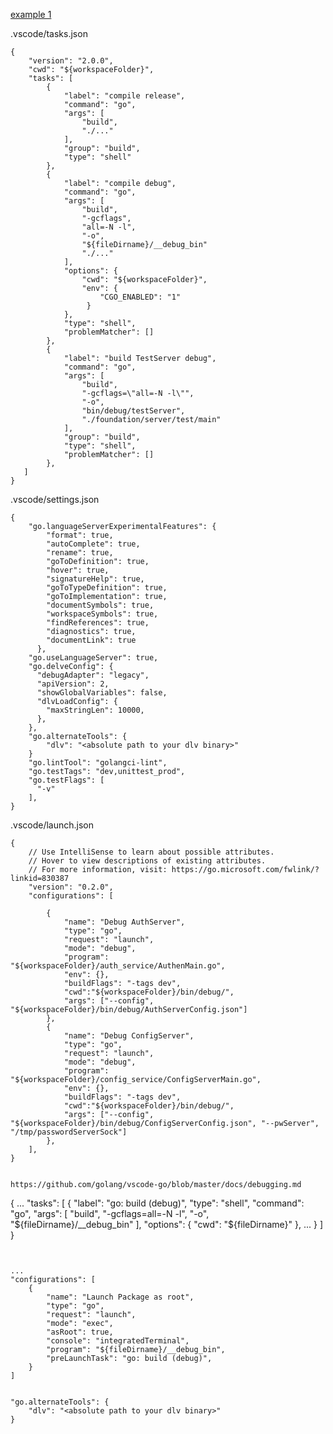 

[example 1](https://github.com/Shareable-Resources/eurus/blob/5b26db2a094715d7deb44e1a4f2c41cca966247c/eurus-backend/.vscode/tasks.json)

.vscode/tasks.json
```
{
    "version": "2.0.0",
    "cwd": "${workspaceFolder}",
    "tasks": [
        {
            "label": "compile release",
            "command": "go",
            "args": [
                "build",
                "./..."
            ],
            "group": "build",
            "type": "shell"
        },
        {
            "label": "compile debug",
            "command": "go",
            "args": [
                "build",
                "-gcflags",
                "all=-N -l",
                "-o",
                "${fileDirname}/__debug_bin"
                "./..."
            ],
            "options": {
                "cwd": "${workspaceFolder}",
                "env": {
                    "CGO_ENABLED": "1"
                 }
            },
            "type": "shell",
            "problemMatcher": []
        },
        {
            "label": "build TestServer debug",
            "command": "go",
            "args": [
                "build",
                "-gcflags=\"all=-N -l\"",
                "-o",
                "bin/debug/testServer",
                "./foundation/server/test/main"
            ],
            "group": "build",
            "type": "shell",
            "problemMatcher": []
        },
   ]
}
```

.vscode/settings.json
```
{
    "go.languageServerExperimentalFeatures": {
        "format": true,
        "autoComplete": true,
        "rename": true,
        "goToDefinition": true,
        "hover": true,
        "signatureHelp": true,
        "goToTypeDefinition": true,
        "goToImplementation": true,
        "documentSymbols": true,
        "workspaceSymbols": true,
        "findReferences": true,
        "diagnostics": true,
        "documentLink": true
      },
    "go.useLanguageServer": true,
    "go.delveConfig": {
      "debugAdapter": "legacy",
      "apiVersion": 2,
      "showGlobalVariables": false,
      "dlvLoadConfig": {
        "maxStringLen": 10000,
      },
    },
    "go.alternateTools": {
        "dlv": "<absolute path to your dlv binary>"
    }
    "go.lintTool": "golangci-lint",
    "go.testTags": "dev,unittest_prod",
    "go.testFlags": [
      "-v"
    ],
}    
```

.vscode/launch.json
```
{
    // Use IntelliSense to learn about possible attributes.
    // Hover to view descriptions of existing attributes.
    // For more information, visit: https://go.microsoft.com/fwlink/?linkid=830387
    "version": "0.2.0",
    "configurations": [

        {
            "name": "Debug AuthServer",
            "type": "go",
            "request": "launch",
            "mode": "debug",
            "program": "${workspaceFolder}/auth_service/AuthenMain.go",
            "env": {},
            "buildFlags": "-tags dev",
            "cwd":"${workspaceFolder}/bin/debug/",
            "args": ["--config", "${workspaceFolder}/bin/debug/AuthServerConfig.json"]
        },
        {
            "name": "Debug ConfigServer",
            "type": "go",
            "request": "launch",
            "mode": "debug",
            "program": "${workspaceFolder}/config_service/ConfigServerMain.go",
            "env": {},
            "buildFlags": "-tags dev",
            "cwd":"${workspaceFolder}/bin/debug/",
            "args": ["--config", "${workspaceFolder}/bin/debug/ConfigServerConfig.json", "--pwServer", "/tmp/passwordServerSock"]
        },
    ],
}


https://github.com/golang/vscode-go/blob/master/docs/debugging.md

```
{
    ...
    "tasks": [
        {
            "label": "go: build (debug)",
            "type": "shell",
            "command": "go",
            "args": [
                "build",
                "-gcflags=all=-N -l",
                "-o",
                "${fileDirname}/__debug_bin"
            ],
            "options": {
                "cwd": "${fileDirname}"
            },
            ...
        }
    ]
}
```


```
    ...
    "configurations": [
        {
            "name": "Launch Package as root",
            "type": "go",
            "request": "launch",
            "mode": "exec",
            "asRoot": true,
            "console": "integratedTerminal",
            "program": "${fileDirname}/__debug_bin",
            "preLaunchTask": "go: build (debug)",
        }
    ]
```

"go.alternateTools": {
    "dlv": "<absolute path to your dlv binary>"
}

